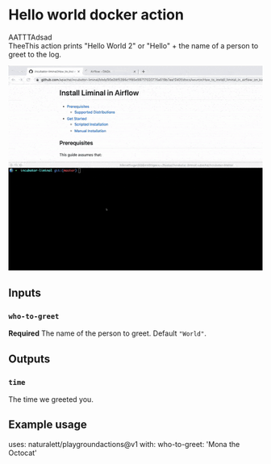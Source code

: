 # Hello world docker action
AATTTAdsad\
TheeThis action prints "Hello World 2" or "Hello" + the name of a person to greet to the log.

![](assets/install_liminal_in_airflow.gif)

## Inputs

### `who-to-greet`

**Required** The name of the person to greet. Default `"World"`.

## Outputs

### `time`

The time we greeted you.

## Example usage

uses: naturalett/playgroundactions@v1
with:
  who-to-greet: 'Mona the Octocat'
